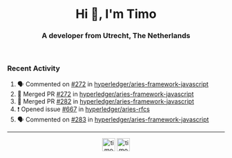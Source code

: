 <h1 align="center">Hi 👋, I'm Timo</h1>
<h3 align="center">A developer from Utrecht, The Netherlands</h3>
<br/>
<!-- https://github.com/rahuldkjain/github-profile-readme-generator --!>

<!--  <p align="left"><img src="https://github-readme-stats.vercel.app/api?username=timoglastra&show_icons=true&count_private=true&" alt="timoglastra" /></p> --!>

<!--
Github language stats
<p align="left"><img src="https://github-readme-stats.vercel.app/api/top-langs/?username=timoglastra&layout=compact" alt="timoglastra" /><p>
-->

<!-- Codestats language stats -->
<!-- <p align="left"><img src="https://codestats-readme.vercel.app/api/top-langs/?username=timoglastra&layout=compact&language_count=12" alt="timoglastra" /><p>    --!>
  
<h3>Recent Activity</h3>

<!--START_SECTION:activity-->
1. 🗣 Commented on [#272](https://github.com/hyperledger/aries-framework-javascript/issues/272) in [hyperledger/aries-framework-javascript](https://github.com/hyperledger/aries-framework-javascript)
2. 🎉 Merged PR [#272](https://github.com/hyperledger/aries-framework-javascript/pull/272) in [hyperledger/aries-framework-javascript](https://github.com/hyperledger/aries-framework-javascript)
3. 🎉 Merged PR [#282](https://github.com/hyperledger/aries-framework-javascript/pull/282) in [hyperledger/aries-framework-javascript](https://github.com/hyperledger/aries-framework-javascript)
4. ❗️ Opened issue [#667](https://github.com/hyperledger/aries-rfcs/issues/667) in [hyperledger/aries-rfcs](https://github.com/hyperledger/aries-rfcs)
5. 🗣 Commented on [#283](https://github.com/hyperledger/aries-framework-javascript/issues/283) in [hyperledger/aries-framework-javascript](https://github.com/hyperledger/aries-framework-javascript)
<!--END_SECTION:activity-->

---

<p align="center">
<a href="https://twitter.com/timoglastra" target="blank"><img align="center" src="https://cdn.jsdelivr.net/npm/simple-icons@3.0.1/icons/twitter.svg" alt="timoglastra" height="30" width="30" /></a>
<a href="https://linkedin.com/in/timoglastra" target="blank"><img align="center" src="https://cdn.jsdelivr.net/npm/simple-icons@3.0.1/icons/linkedin.svg" alt="timoglastra" height="30" width="30" /></a>
</p>



